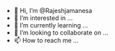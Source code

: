 - 👋 Hi, I’m @Rajeshjamanesa
- 👀 I’m interested in ...
- 🌱 I’m currently learning ...
- 💞️ I’m looking to collaborate on ...
- 📫 How to reach me ...

<!---
Rajeshjamanesa/Rajeshjamanesa is a ✨ special ✨ repository because its `README.md` (this file) appears on your GitHub profile.
You can click the Preview link to take a look at your changes.
--->

